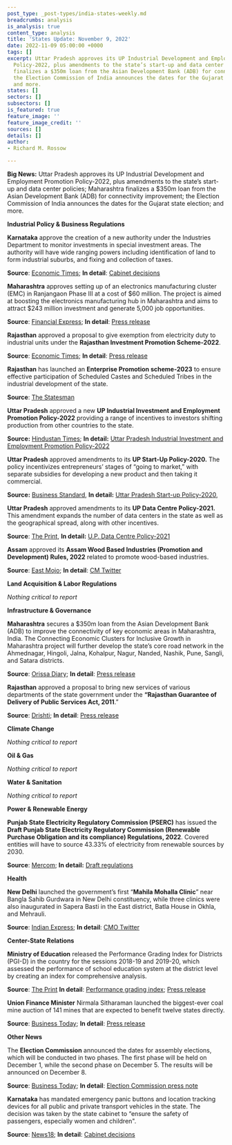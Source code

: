 ```yaml
---
post_type: _post-types/india-states-weekly.md
breadcrumbs: analysis
is_analysis: true
content_type: analysis
title: 'States Update: November 9, 2022'
date: 2022-11-09 05:00:00 +0000
tags: []
excerpt: Uttar Pradesh approves its UP Industrial Development and Employment Promotion
  Policy-2022, plus amendments to the state’s start-up and data center policies; Maharashtra
  finalizes a $350m loan from the Asian Development Bank (ADB) for connectivity improvement;
  the Election Commission of India announces the dates for the Gujarat state election;
  and more.
states: []
sectors: []
subsectors: []
is_featured: true
feature_image: ''
feature_image_credit: ''
sources: []
details: []
author:
- Richard M. Rossow

---
```

**Big News:** Uttar Pradesh approves its UP Industrial Development and Employment Promotion Policy-2022, plus amendments to the state’s start-up and data center policies; Maharashtra finalizes a $350m loan from the Asian Development Bank (ADB) for connectivity improvement; the Election Commission of India announces the dates for the Gujarat state election; and more.

**Industrial Policy & Business Regulations**

**Karnataka** approve the creation of a new authority under the Industries Department to monitor investments in special investment areas. The authority will have wide ranging powers including identification of land to form industrial suburbs, and fixing and collection of taxes.

**Source**: [Economic Times](https://economictimes.indiatimes.com/news/economy/policy/karnataka-to-set-up-separate-body-to-oversee-investment-in-special-investment-areas/articleshow/95282534.cms); **In detail**: [Cabinet decisions](https://twitter.com/CMofKarnataka/status/1588178455031844864)

**Maharashtra** approves setting up of an electronics manufacturing cluster (EMC) in Ranjangaon Phase III at a cost of $60 million. The project is aimed at boosting the electronics manufacturing hub in Maharashtra and aims to attract $243 million investment and generate 5,000 job opportunities.

**Source**: [Financial Express](https://www.financialexpress.com/industry/govt-approves-electronics-manufacturing-cluster-in-maharashtra-with-rs-493-cr-outlay/2762220/); **In detail**: [Press release](https://pib.gov.in/PressReleasePage.aspx?PRID=1872289)

**Rajasthan** approved a proposal to give exemption from electricity duty to industrial units under the **Rajasthan Investment Promotion Scheme-2022**.

**Source**: [Economic Times](https://energy.economictimes.indiatimes.com/news/power/rajasthan-industrial-units-under-rips-to-get-electricity-duty-exemption/95190121); **In detail**: [Press release](https://cmo.rajasthan.gov.in/pressreleasedetail/5913)

**Rajasthan** has launched an **Enterprise Promotion scheme-2023** to ensure effective participation of Scheduled Castes and Scheduled Tribes in the industrial development of the state.

**Source**: [The Statesman](https://www.thestatesman.com/india/rajasthan-launches-enterprise-promotion-scheme-for-dalit-tribal-entrepreneurs-1503127880.html)

**Uttar Pradesh** approved a new **UP Industrial Investment and Employment Promotion Policy-2022** providing a range of incentives to investors shifting production from other countries to the state.

**Source:** [Hindustan Times](https://www.hindustantimes.com/cities/lucknow-news/uttar-pradesh-cabinet-approves-new-industrial-investment-employment-promotion-policy-101667495546248.html); **In detail:** [Uttar Pradesh Industrial Investment and Employment Promotion Policy-2022](https://invest.up.gov.in/wp-content/uploads/2022/11/Final_UP_New-Industrial-Policy_041122.pdf)

**Uttar Pradesh** approved amendments to its **UP Start-Up Policy-2020.** The policy incentivizes entrepreneurs’ stages of “going to market,” with separate subsidies for developing a new product and then taking it commercial.

**Source:** [Business Standard](https://www.business-standard.com/article/economy-policy/new-start-up-scheme-to-focus-on-biz-ideas-unicorns-in-uttar-pradesh-122110701831_1.html), **In detail:** [Uttar Pradesh Start-up Policy-2020](https://invest.up.gov.in/wp-content/themes/investup/pdf/Startup-Policy-2020.pdf),

**Uttar Pradesh** approved amendments to its **UP Data Centre Policy-2021.** This amendment expands the number of data centers in the state as well as the geographical spread, along with other incentives.

**Source**: [The Print](https://theprint.in/india/yogi-govt-to-set-up-7-more-data-centres-turn-up-into-data-centre-hub/1196107/), **In detail:** [U.P. Data Centre Policy-2021](https://invest.up.gov.in/wp-content/uploads/2021/09/DC-Policy-2021-Eng-final_page-f.pdf)

**Assam** approved its **Assam Wood Based Industries (Promotion and Development) Rules, 2022** related to promote wood-based industries.

**Source**: [East Mojo](https://www.eastmojo.com/news/2022/10/30/assam-approves-new-rules-to-promote-wood-based-industries/); **In detail**: [CM Twitter](https://twitter.com/himantabiswa/status/1586365196867895296)

**Land Acquisition & Labor Regulations**

_Nothing critical to report_

**Infrastructure & Governance**

**Maharashtra** secures a $350m loan from the Asian Development Bank (ADB) to improve the connectivity of key economic areas in Maharashtra, India. The Connecting Economic Clusters for Inclusive Growth in Maharashtra project will further develop the state’s core road network in the Ahmednagar, Hingoli, Jalna, Kohalpur, Nagur, Nanded, Nashik, Pune, Sangli, and Satara districts.

**Source**: [Orissa Diary](https://orissadiary.com/adb-expands-support-to-improve-connectivity-in-maharashtra-india/); **In detail**: [Press release](https://www.adb.org/news/adb-expands-support-improve-connectivity-maharashtra-india)

**Rajasthan** approved a proposal to bring new services of various departments of the state government under the **“Rajasthan Guarantee of Delivery of Public Services Act, 2011**.”

**Source**: [Drishti](https://www.drishtiias.com/state-pcs-current-affairs/new-services-under-rajasthan-public-services-guarantee-act#:\~:text=On%20November%202%2C%202022%2C%20Rajasthan,basic%20facilities%20and%20to%20provide); **In detail**: [Press release](https://dipr.rajasthan.gov.in/press-release-detail/73437/0)

**Climate Change**

_Nothing critical to report_

**Oil & Gas**

_Nothing critical to report_

**Water & Sanitation**

_Nothing critical to report_

**Power & Renewable Energy**

**Punjab State Electricity Regulatory Commission (PSERC)** has issued the **Draft Punjab State Electricity Regulatory Commission (Renewable Purchase Obligation and its compliance) Regulations, 2022**. Covered entities will have to source 43.33% of electricity from renewable sources by 2030.

**Source**: [Mercom](https://mercomindia.com/punjab-proposes-wind-hydro-energy-storage-obligation/); **In detail:** [Draft regulations](https://pserc.gov.in/pages/DraftPSERC(RPO)Regulations2022-13.10.22.pdf)

**Health**

**New Delhi** launched the government’s first “**Mahila Mohalla Clinic**” near Bangla Sahib Gurdwara in New Delhi constituency, while three clinics were also inaugurated in Sapera Basti in the East district, Batla House in Okhla, and Mehrauli.

**Source**: [Indian Express](https://indianexpress.com/article/cities/delhi/for-women-by-women-delhi-opens-first-mahila-mohalla-clinic-more-to-follow-8246074/); **In detail**: [CMO Twitter](https://twitter.com/CMODelhi/status/1587850511839293440)

**Center-State Relations**

**Ministry of Education** released the Performance Grading Index for Districts (PGI-D) in the country for the sessions 2018-19 and 2019-20, which assessed the performance of school education system at the district level by creating an index for comprehensive analysis.

**Source**: [The Print](https://theprint.in/india/education-ministry-releases-performance-grading-index-for-districts-for-school-system/1014710/) **In detail**: [Performance grading index](https://pgi.udiseplus.gov.in/#/home); [Press release](https://pib.gov.in/PressReleasePage.aspx?PRID=1873308)

**Union Finance Minister** Nirmala Sitharaman launched the biggest-ever coal mine auction of 141 mines that are expected to benefit twelve states directly.

**Source**: [Business Today](https://www.businesstoday.in/industry/story/fm-nirmala-sitharaman-launches-biggest-ever-coal-mine-auction-351782-2022-11-03); **In detail**: [Press release](https://pib.gov.in/PressReleasePage.aspx?PRID=1873522)

**Other News**

The **Election Commission** announced the dates for assembly elections, which will be conducted in two phases. The first phase will be held on December 1, while the second phase on December 5. The results will be announced on December 8.

**Source**: [Business Today](https://www.businesstoday.in/latest/politics/story/gujarat-assembly-election-2022-date-full-schedule-result-number-of-seats-everything-you-need-to-know-351778-2022-11-03); **In detail**: [Election Commission press note](https://eci.gov.in/files/file/14534-general-election-to-legislative-assembly-of-gujarat-2022-reg/?do=download)

**Karnataka** has mandated emergency panic buttons and location tracking devices for all public and private transport vehicles in the state. The decision was taken by the state cabinet to “ensure the safety of passengers, especially women and children".

**Source**: [News18](https://www.news18.com/news/auto/emergency-panic-buttons-mandatory-for-transport-vehicles-in-karnataka-6306889.html); **In detail**: [Cabinet decisions](https://twitter.com/CMofKarnataka/status/1588178455031844864)